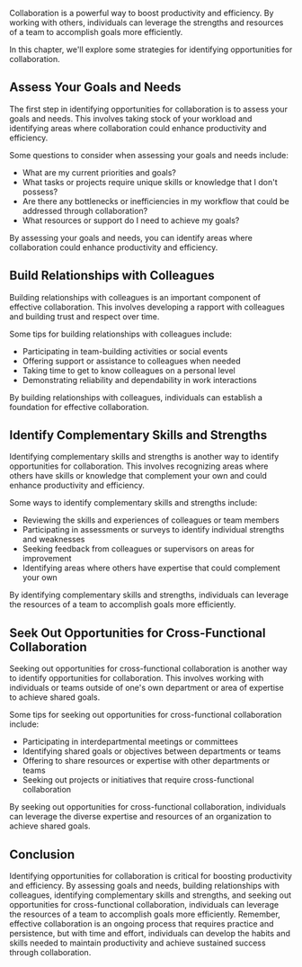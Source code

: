 
Collaboration is a powerful way to boost productivity and efficiency. By working with others, individuals can leverage the strengths and resources of a team to accomplish goals more efficiently.

In this chapter, we'll explore some strategies for identifying opportunities for collaboration.

Assess Your Goals and Needs
---------------------------

The first step in identifying opportunities for collaboration is to assess your goals and needs. This involves taking stock of your workload and identifying areas where collaboration could enhance productivity and efficiency.

Some questions to consider when assessing your goals and needs include:

* What are my current priorities and goals?
* What tasks or projects require unique skills or knowledge that I don't possess?
* Are there any bottlenecks or inefficiencies in my workflow that could be addressed through collaboration?
* What resources or support do I need to achieve my goals?

By assessing your goals and needs, you can identify areas where collaboration could enhance productivity and efficiency.

Build Relationships with Colleagues
-----------------------------------

Building relationships with colleagues is an important component of effective collaboration. This involves developing a rapport with colleagues and building trust and respect over time.

Some tips for building relationships with colleagues include:

* Participating in team-building activities or social events
* Offering support or assistance to colleagues when needed
* Taking time to get to know colleagues on a personal level
* Demonstrating reliability and dependability in work interactions

By building relationships with colleagues, individuals can establish a foundation for effective collaboration.

Identify Complementary Skills and Strengths
-------------------------------------------

Identifying complementary skills and strengths is another way to identify opportunities for collaboration. This involves recognizing areas where others have skills or knowledge that complement your own and could enhance productivity and efficiency.

Some ways to identify complementary skills and strengths include:

* Reviewing the skills and experiences of colleagues or team members
* Participating in assessments or surveys to identify individual strengths and weaknesses
* Seeking feedback from colleagues or supervisors on areas for improvement
* Identifying areas where others have expertise that could complement your own

By identifying complementary skills and strengths, individuals can leverage the resources of a team to accomplish goals more efficiently.

Seek Out Opportunities for Cross-Functional Collaboration
---------------------------------------------------------

Seeking out opportunities for cross-functional collaboration is another way to identify opportunities for collaboration. This involves working with individuals or teams outside of one's own department or area of expertise to achieve shared goals.

Some tips for seeking out opportunities for cross-functional collaboration include:

* Participating in interdepartmental meetings or committees
* Identifying shared goals or objectives between departments or teams
* Offering to share resources or expertise with other departments or teams
* Seeking out projects or initiatives that require cross-functional collaboration

By seeking out opportunities for cross-functional collaboration, individuals can leverage the diverse expertise and resources of an organization to achieve shared goals.

Conclusion
----------

Identifying opportunities for collaboration is critical for boosting productivity and efficiency. By assessing goals and needs, building relationships with colleagues, identifying complementary skills and strengths, and seeking out opportunities for cross-functional collaboration, individuals can leverage the resources of a team to accomplish goals more efficiently. Remember, effective collaboration is an ongoing process that requires practice and persistence, but with time and effort, individuals can develop the habits and skills needed to maintain productivity and achieve sustained success through collaboration.
